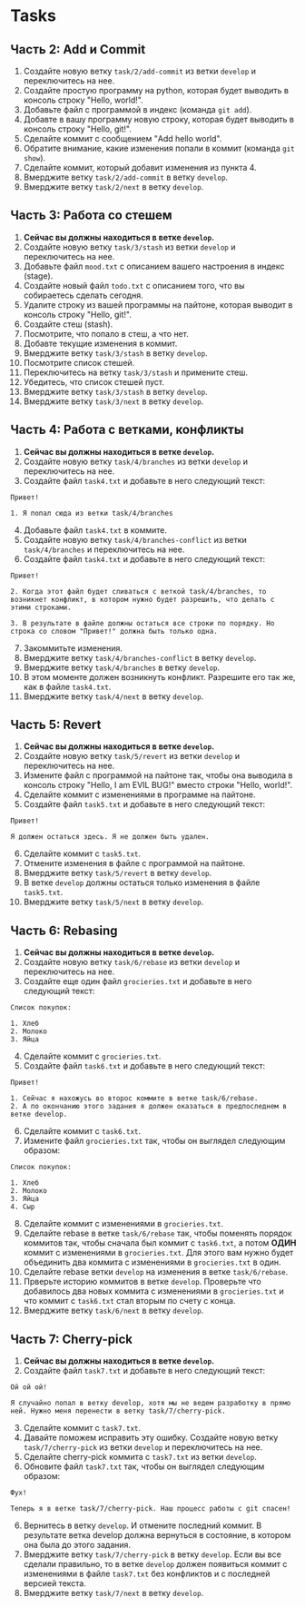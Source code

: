 # Tasks

## Часть 2: Add и Commit

1. Создайте новую ветку `task/2/add-commit` из ветки `develop` и переключитесь на нее.
2. Создайте простую программу на python, которая будет выводить в консоль строку "Hello, world!".
3. Добавьте файл с программой в индекс (команда `git add`).
4. Добавте в вашу программу новую строку, которая будет выводить в консоль строку "Hello, git!".
5. Сделайте коммит с сообщением "Add hello world".
6. Обратите внимание, какие изменения попали в коммит (команда `git show`).
7. Сделайте коммит, который добавит изменения из пункта 4.
8. Вмерджите ветку `task/2/add-commit` в ветку `develop`.
9. Вмерджите ветку `task/2/next` в ветку `develop`.

## Часть 3: Работа со стешем

1. **Сейчас вы должны находиться в ветке `develop`.**
2. Создайте новую ветку `task/3/stash` из ветки `develop` и переключитесь на нее.
3. Добавьте файл `mood.txt` с описанием вашего настроения в индекс (stage).
4. Создайте новый файл `todo.txt` с описанием того, что вы собираетесь сделать сегодня.
5. Удалите строку из вашей программы на пайтоне, которая выводит в консоль строку "Hello, git!".
6. Создайте стеш (stash).
7. Посмотрите, что попало в стеш, а что нет.
8. Добавте текущие изменения в коммит.
9. Вмерджите ветку `task/3/stash` в ветку `develop`.
10. Посмотрите список стешей.
11. Переключитесь на ветку `task/3/stash` и примените стеш.
12. Убедитесь, что список стешей пуст.
13. Вмерджите ветку `task/3/stash` в ветку `develop`.
14. Вмерджите ветку `task/3/next` в ветку `develop`.

## Часть 4: Работа с ветками, конфликты

1. **Сейчас вы должны находиться в ветке `develop`.**
2. Создайте новую ветку `task/4/branches` из ветки `develop` и переключитесь на нее.
3. Создайте файл `task4.txt` и добавьте в него следующий текст:

```
Привет!

1. Я попал сюда из ветки task/4/branches
```

4. Добавьте файл `task4.txt` в коммите.
5. Создайте новую ветку `task/4/branches-сonflict` из ветки `task/4/branches` и переключитесь на нее.
6. Создайте файл `task4.txt` и добавьте в него следующий текст:

```
Привет!

2. Когда этот файл будет сливаться с веткой task/4/branches, то возникнет конфликт, в котором нужно будет разрешить, что делать с этими строками.

3. В результате в файле должны остаться все строки по порядку. Но строка со словом "Привет!" должна быть только одна.
```

7. Закоммитьте изменения.
8. Вмерджите ветку `task/4/branches-сonflict` в ветку `develop`.
9. Вмерджите ветку `task/4/branches` в ветку `develop`.
10. В этом моменте должен возникнуть конфликт. Разрешите его так же, как в файле `task4.txt`.
11. Вмерджите ветку `task/4/next` в ветку `develop`.

## Часть 5: Revert

1. **Сейчас вы должны находиться в ветке `develop`.**
2. Создайте новую ветку `task/5/revert` из ветки `develop` и переключитесь на нее.
3. Измените файл с программой на пайтоне так, чтобы она выводила в консоль строку "Hello, I am EVIL BUG!" вместо строки "Hello, world!".
4. Сделайте коммит с изменениями в программе на пайтоне.
5. Создайте файл `task5.txt` и добавьте в него следующий текст:

```
Привет!

Я должен остаться здесь. Я не должен быть удален.
```

6. Сделайте коммит с `task5.txt`.
7. Отмените изменения в файле с программой на пайтоне.
8. Вмерджите ветку `task/5/revert` в ветку `develop`.
9. В ветке `develop` должны остаться только изменения в файле `task5.txt`.
10. Вмерджите ветку `task/5/next` в ветку `develop`.

## Часть 6: Rebasing

1. **Сейчас вы должны находиться в ветке `develop`.**
2. Создайте новую ветку `task/6/rebase` из ветки `develop` и переключитесь на нее.
3. Создайте еще один файл `grocieries.txt` и добавьте в него следующий текст:

```
Список покупок:

1. Хлеб
2. Молоко
3. Яйца
```

4. Сделайте коммит с `grocieries.txt`.
5. Создайте файл `task6.txt` и добавьте в него следующий текст:

```
Привет!

1. Сейчас я нахожусь во второс коммите в ветке task/6/rebase.
2. А по окончанию этого задания я должен оказаться в предпоследнем в ветке develop.
```

6. Сделайте коммит с `task6.txt`.
7. Измените файл `grocieries.txt` так, чтобы он выглядел следующим образом:

```
Список покупок:

1. Хлеб
2. Молоко
3. Яйца
4. Сыр
```

8. Сделайте коммит с изменениями в `grocieries.txt`.
9. Сделайте rebase в ветке `task/6/rebase` так, чтобы поменять порядок коммитов так, чтобы сначала был коммит с `task6.txt`, а потом **ОДИН** коммит с изменениями в `grocieries.txt`. Для этого вам нужно будет объединить два коммита с изменениями в `grocieries.txt` в один.
10. Сделайте rebase ветки `develop` на изменения в ветке `task/6/rebase`.
11. Прверьте историю коммитов в ветке `develop`. Проверьте что добавилось два новых коммита с изменениями в `grocieries.txt` и что коммит с `task6.txt` стал вторым по счету с конца.
12. Вмерджите ветку `task/6/next` в ветку `develop`.

## Часть 7: Cherry-pick

1. **Сейчас вы должны находиться в ветке `develop`.**
2. Создайте файл `task7.txt` и добавьте в него следующий текст:

```
Ой ой ой!

Я случайно попал в ветку develop, хотя мы не ведем разработку в прямо ней. Нужно меня перенести в ветку task/7/cherry-pick.
```

3. Сделайте коммит с `task7.txt`.
4. Давайте поможем исправить эту ошибку. Создайте новую ветку `task/7/cherry-pick` из ветки `develop` и переключитесь на нее.
5. Сделайте cherry-pick коммита с `task7.txt` из ветки `develop`.
6. Обновите файл `task7.txt` так, чтобы он выглядел следующим образом:

```
Фух!

Теперь я в ветке task/7/cherry-pick. Наш процесс работы с git спасен!
```

6. Вернитесь в ветку `develop`. И отмените последний коммит. В результате ветка develop должна вернуться в состояние, в котором она была до этого задания.
7. Вмерджите ветку `task/7/cherry-pick` в ветку `develop`. Если вы все сделали правильно, то в ветке `develop` должен появиться коммит с изменениями в файле `task7.txt` без конфликтов и с последней версией текста.
8. Вмерджите ветку `task/7/next` в ветку `develop`.
